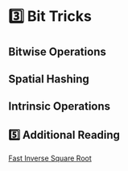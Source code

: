 # 3️⃣ Bit Tricks

## Bitwise Operations

## Spatial Hashing

## Intrinsic Operations

## 5️⃣ Additional Reading
[Fast Inverse Square Root](https://www.youtube.com/watch?v=p8u_k2LIZyo)
